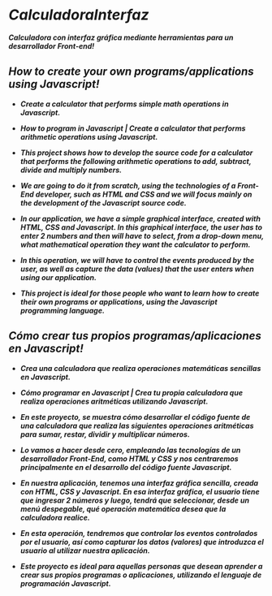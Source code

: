 # _CalculadoraInterfaz_

**_Calculadora con interfaz gráfica mediante herramientas para un desarrollador Front-end!_**

## _How to create your own programs/applications using Javascript!_

- **_Create a calculator that performs simple math operations in Javascript._**
  
- **_How to program in Javascript | Create a calculator that performs arithmetic operations using Javascript._**
  
- **_This project shows how to develop the source code for a calculator that performs the following arithmetic operations to add, subtract, divide and multiply numbers._**
  
- **_We are going to do it from scratch, using the technologies of a Front-End developer, such as HTML and CSS and we will focus mainly on the development of the Javascript source code._**
  
- **_In our application, we have a simple graphical interface, created with HTML, CSS and Javascript. In this graphical interface, the user has to enter 2 numbers and then will have to select, from a drop-down menu, what mathematical operation they want the calculator to perform._**
  
- **_In this operation, we will have to control the events produced by the user, as well as capture the data (values) that the user enters when using our application._**
  
- **_This project is ideal for those people who want to learn how to create their own programs or applications, using the Javascript programming language._**
  
## _Cómo crear tus propios programas/aplicaciones en Javascript!_

- **_Crea una calculadora que realiza operaciones matemáticas sencillas en Javascript._**
 
- **_Cómo programar en Javascript | Crea tu propia calculadora que realiza operaciones aritméticas utilizando Javascript._**

- **_En este proyecto, se muestra cómo desarrollar el código fuente de una calculadora que realiza las siguientes operaciones aritméticas para sumar, restar, dividir y multiplicar números._**
  
- **_Lo vamos a hacer desde cero, empleando las tecnologías de un desarrollador Front-End, como HTML y CSS y nos centraremos principalmente en el desarrollo del código fuente Javascript._**
 
- **_En nuestra aplicación, tenemos una interfaz gráfica sencilla, creada con HTML, CSS y Javascript. En esa interfaz gráfica, el usuario tiene que ingresar 2 números y luego, tendrá que seleccionar, desde un menú despegable, qué operación matemática desea que la calculadora realice._**
  
- **_En esta operación, tendremos que controlar los eventos controlados por el usuario, así como capturar los datos (valores) que introduzca el usuario al utilizar nuestra aplicación._**
  
- **_Este proyecto es ideal para aquellas personas que desean aprender a crear sus propios programas o aplicaciones, utilizando el lenguaje de programación Javascript._**
